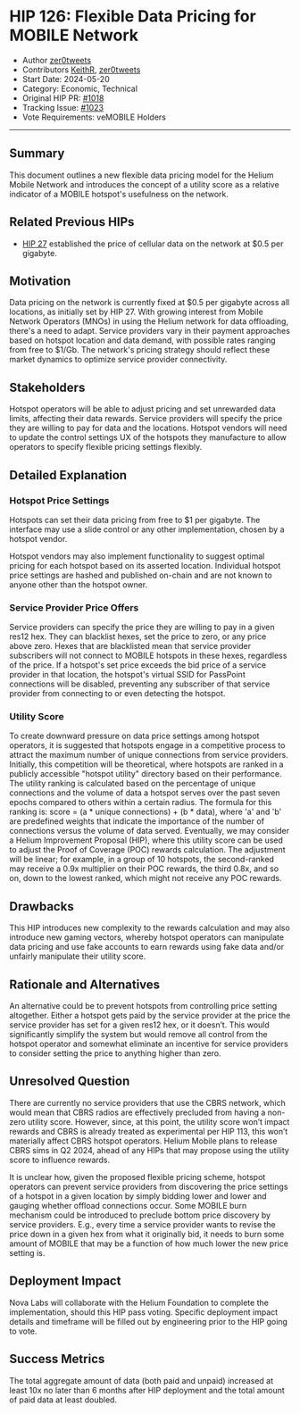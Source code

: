# HIP 126: Flexible Data Pricing for MOBILE Network

- Author [zer0tweets](https://github.com/zer0tweets)
- Contributors [KeithR](https://github.com/KeithR), [zer0tweets](https://github.com/KeithR)
- Start Date: 2024-05-20
- Category: Economic, Technical
- Original HIP PR: [#1018](https://github.com/helium/HIP/pull/1018)
- Tracking Issue: [#1023](https://github.com/helium/HIP/issues/1023)
- Vote Requirements: veMOBILE Holders

---

## Summary

This document outlines a new flexible data pricing model for the Helium Mobile Network and introduces the concept of a utility score as a relative indicator of a MOBILE hotspot's usefulness on the network.

## Related Previous HIPs

* [HIP 27](https://github.com/helium/HIP/blob/main/0027-cbrs-5g-support.md) established the price of cellular data on the network at $0.5 per gigabyte.

## Motivation

Data pricing on the network is currently fixed at $0.5 per gigabyte across all locations, as initially set by HIP 27. With growing interest from Mobile Network Operators (MNOs) in using the Helium network for data offloading, there's a need to adapt. Service providers vary in their payment approaches based on hotspot location and data demand, with possible rates ranging from free to $1/Gb. The network's pricing strategy should reflect these market dynamics to optimize service provider connectivity.

## Stakeholders

Hotspot operators will be able to adjust pricing and set unrewarded data limits, affecting their data rewards. Service providers will specify the price they are willing to pay for data and the locations. Hotspot vendors will need to update the control settings UX of the hotspots they manufacture to allow operators to specify flexible pricing settings flexibly.

## Detailed Explanation

### Hotspot Price Settings

Hotspots can set their data pricing from free to $1 per gigabyte. The interface may use a slide control or any other implementation, chosen by a hotspot vendor.  

Hotspot vendors may also implement functionality to suggest optimal pricing for each hotspot based on its asserted location. Individual hotspot price settings are hashed and published on-chain and are not known to anyone other than the hotspot owner.

### Service Provider Price Offers

Service providers can specify the price they are willing to pay in a given res12 hex. They can blacklist hexes, set the price to zero, or any price above zero. Hexes that are blacklisted mean that service provider subscribers will not connect to MOBILE hotspots in these hexes, regardless of the price. If a hotspot's set price exceeds the bid price of a service provider in that location, the hotspot's virtual SSID for PassPoint connections will be disabled, preventing any subscriber of that service provider from connecting to or even detecting the hotspot.

### Utility Score

To create downward pressure on data price settings among hotspot operators, it is suggested that hotspots engage in a competitive process to attract the maximum number of unique connections from service providers. Initially, this competition will be theoretical, where hotspots are ranked in a publicly accessible "hotspot utility" directory based on their performance. The utility ranking is calculated based on the percentage of unique connections and the volume of data a hotspot serves over the past seven epochs compared to others within a certain radius. The formula for this ranking is: score = (a * unique connections) + (b * data), where 'a' and 'b' are predefined weights that indicate the importance of the number of connections versus the volume of data served. Eventually, we may consider a Helium Improvement Proposal (HIP), where this utility score can be used to adjust the Proof of Coverage (POC) rewards calculation. The adjustment will be linear; for example, in a group of 10 hotspots, the second-ranked may receive a 0.9x multiplier on their POC rewards, the third 0.8x, and so on, down to the lowest ranked, which might not receive any POC rewards.

## Drawbacks

This HIP introduces new complexity to the rewards calculation and may also introduce new gaming vectors, whereby hotspot operators can manipulate data pricing and use fake accounts to earn rewards using fake data and/or unfairly manipulate their utility score.

## Rationale and Alternatives

An alternative could be to prevent hotspots from controlling price setting altogether. Either a hotspot gets paid by the service provider at the price the service provider has set for a given res12 hex, or it doesn’t. This would significantly simplify the system but would remove all control from the hotspot operator and somewhat eliminate an incentive for service providers to consider setting the price to anything higher than zero.

## Unresolved Question

There are currently no service providers that use the CBRS network, which would mean that CBRS radios are effectively precluded from having a non-zero utility score. However, since, at this point, the utility score won’t impact rewards and CBRS is already treated as experimental per HIP 113, this won’t materially affect CBRS hotspot operators. Helium Mobile plans to release CBRS sims in Q2 2024, ahead of any HIPs that may propose using the utility score to influence rewards.

It is unclear how, given the proposed flexible pricing scheme, hotspot operators can prevent service providers from discovering the price settings of a hotspot in a given location by simply bidding lower and lower and gauging whether offload connections occur. Some MOBILE burn mechanism could be introduced to preclude bottom price discovery by service providers. E.g., every time a service provider wants to revise the price down in a given hex from what it originally bid, it needs to burn some amount of MOBILE that may be a function of how much lower the new price setting is.

## Deployment Impact

Nova Labs will collaborate with the Helium Foundation to complete the implementation, should this HIP pass voting. Specific deployment impact details and timeframe will be filled out by engineering prior to the HIP going to vote.

## Success Metrics

The total aggregate amount of data (both paid and unpaid) increased at least 10x no later than 6 months after HIP deployment and the total amount of paid data at least doubled.
